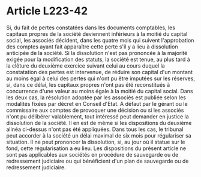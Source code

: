 # Article L223-42

Si, du fait de pertes constatées dans les documents comptables, les capitaux propres de la société deviennent inférieurs à la moitié du capital social, les associés décident, dans les quatre mois qui suivent l'approbation des comptes ayant fait apparaître cette perte s'il y a lieu à dissolution anticipée de la société.   Si la dissolution n'est pas prononcée à la majorité exigée pour la modification des statuts, la société est tenue, au plus tard à la clôture du deuxième exercice suivant celui au cours duquel la constatation des pertes est intervenue, de réduire son capital d'un montant au moins égal à celui des pertes qui n'ont pu être imputées sur les réserves, si, dans ce délai, les capitaux propres n'ont pas été reconstitués à concurrence d'une valeur au moins égale à la moitié du capital social.   Dans les deux cas, la résolution adoptée par les associés est publiée selon les modalités fixées par décret en Conseil d'Etat.   A défaut par le gérant ou le commissaire aux comptes de provoquer une décision ou si les associés n'ont pu délibérer valablement, tout intéressé peut demander en justice la dissolution de la société. Il en est de même si les dispositions du deuxième alinéa ci-dessus n'ont pas été appliquées. Dans tous les cas, le tribunal peut accorder à la société un délai maximal de six mois pour régulariser sa situation. Il ne peut prononcer la dissolution, si, au jour où il statue sur le fond, cette régularisation a eu lieu.   Les dispositions du présent article ne sont pas applicables aux sociétés en procédure de sauvegarde ou de redressement judiciaire ou qui bénéficient d'un plan de sauvegarde ou de redressement judiciaire.